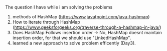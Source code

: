 The question I have while i am solving the problems
1. methods of HashMap (https://www.javatpoint.com/java-hashmap)
2. How to iterate through HashMap (https://www.geeksforgeeks.org/traverse-through-a-hashmap-in-java/)
3. Does HashMap Follows insertion order
   -> No, HashMap doesnt maintain insertion order, for that we should use "LinkedHashMap".
4. learned a new approach to solve problem efficently (Day3).
